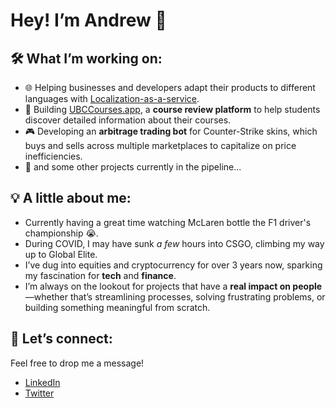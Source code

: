 # Hey! I’m Andrew 👋

## 🛠 What I’m working on:
- 🌐 Helping businesses and developers adapt their products to different languages with [Localization-as-a-service](https://github.com/ubclaunchpad/localization).
- 🚀 Building [UBCCourses.app](https://ubccourses.app), a **course review platform** to help students discover detailed information about their courses.
- 🎮 Developing an **arbitrage trading bot** for Counter-Strike skins, which buys and sells across multiple marketplaces to capitalize on price inefficiencies.
- 🔮 and some other projects currently in the pipeline...

## 💡 A little about me:
- Currently having a great time watching McLaren bottle the F1 driver's championship 😭.
- During COVID, I may have sunk _a few_ hours into CSGO, climbing my way up to Global Elite.
- I’ve dug into equities and cryptocurrency for over 3 years now, sparking my fascination for **tech** and **finance**.
- I’m always on the lookout for projects that have a **real impact on people**—whether that’s streamlining processes, solving frustrating problems, or building something meaningful from scratch.

## 🔗 Let’s connect:
Feel free to drop me a message!
- [LinkedIn](https://linkedin.com/in/andrewfenton898)
- [Twitter](https://twitter.com/1xandrew)

